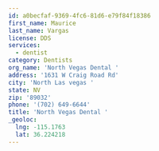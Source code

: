 ```yaml
---
id: a0becfaf-9369-4fc6-81d6-e79f84f18386
first_name: Maurice
last_name: Vargas
license: DDS
services:
  - dentist
category: Dentists
org_name: 'North Vegas Dental '
address: '1631 W Craig Road Rd'
city: 'North Las vegas '
state: NV
zip: '89032'
phone: '(702) 649-6644'
title: 'North Vegas Dental '
_geoloc:
  lng: -115.1763
  lat: 36.224218
---
```

